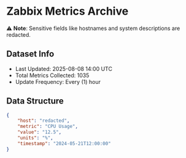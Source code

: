 # Zabbix Metrics Archive

⚠️ **Note**: Sensitive fields like hostnames and system descriptions are redacted.

## Dataset Info
- Last Updated: 2025-08-08 14:00 UTC
- Total Metrics Collected: 1035
- Update Frequency: Every (1) hour

## Data Structure
```json
{
    "host": "redacted",
    "metric": "CPU Usage",
    "value": "12.5",
    "units": "%",
    "timestamp": "2024-05-21T12:00:00"
}
```
